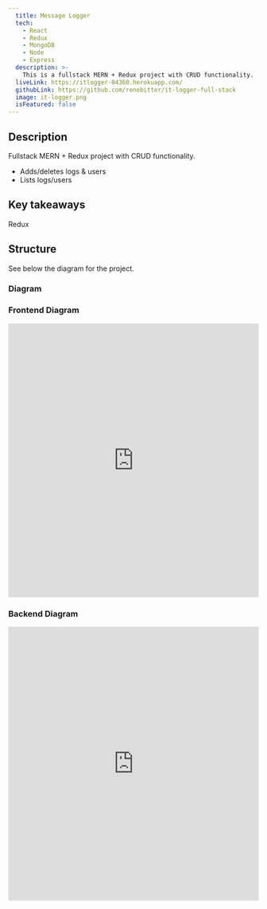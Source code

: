 ```yaml
---
  title: Message Logger
  tech:
    - React
    - Redux
    - MongoDB
    - Node
    - Express
  description: >-
    This is a fullstack MERN + Redux project with CRUD functionality.
  liveLink: https://itlogger-04360.herokuapp.com/
  githubLink: https://github.com/renebitter/it-logger-full-stack
  image: it-logger.png
  isFeatured: false
---
```


## Description

Fullstack MERN + Redux project with CRUD functionality.

- Adds/deletes logs & users
- Lists logs/users

## Key takeaways

Redux

## Structure

See below the diagram for the project.

### Diagram

### Frontend Diagram

<iframe style="border:none" width="100%" height="550" src="https://whimsical.com/embed/6HhUtBd9MPuW2Q5dRBwkGp"></iframe>

### Backend Diagram

<iframe style="border:none" width="100%" height="550" src="https://whimsical.com/embed/8nz7fA3xLm9Go5eATXQBxq"></iframe>
<br />
<br />
